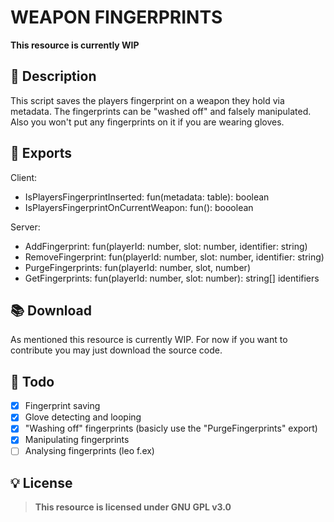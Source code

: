# WEAPON FINGERPRINTS
**This resource is currently WIP**

## 📜 Description
This script saves the players fingerprint on a weapon they hold via metadata. The fingerprints can be "washed off" and falsely manipulated. Also you won't put any fingerprints on it if you are wearing gloves.

## 🤖 Exports
Client:
- IsPlayersFingerprintInserted: fun(metadata: table): boolean
- IsPlayersFingerprintOnCurrentWeapon: fun(): booolean

Server:
- AddFingerprint: fun(playerId: number, slot: number, identifier: string)
- RemoveFingerprint: fun(playerId: number, slot: number, identifier: string)
- PurgeFingerprints: fun(playerId: number, slot, number)
- GetFingerprints: fun(playerId: number, slot: number): string[] identifiers

## 📚 Download
As mentioned this resource is currently WIP. For now if you want to contribute you may just download the source code.

## 🎈 Todo
- [x] Fingerprint saving 
- [x] Glove detecting and looping
- [x] "Washing off" fingerprints (basicly use the "PurgeFingerprints" export)
- [x] Manipulating fingerprints
- [ ] Analysing fingerprints (leo f.ex)

## 💡 License
> **This resource is licensed under GNU GPL v3.0**